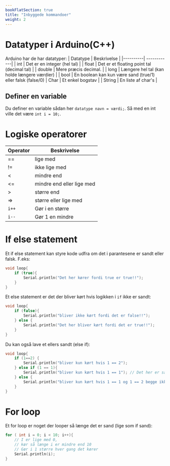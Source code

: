 ```yaml
---
bookFlatSection: true
title: "Inbyggede kommandoer"
weight: 2
---
```


# Datatyper i Arduino(C++)
Arduino har de har datatyper:
| Datatype | Beskrivelse |
|----------| ------------|
| int | Det er en integer (hel tal) | 
| float | Det er et floating point tal (decimal tal) | 
| double | Mere præcis decimal. | 
| long | Længere hel tal (kan holde længere værdier) | 
| bool | En boolean kan kun være sand (true/1) eller falsk (false/0)
| Char | Et enkel bogstav | 
| String | En liste af char's | 

## Definer en variable
Du definer en variable sådan her `datatype navn = værdi;`. Så med en int ville det være `int i = 10;`.

# Logiske operatorer
| Operator | Beskrivelse |
|----------| ------------|
| == | lige med |
| != | ikke lige med |
| < | mindre end |
| <= | mindre end eller lige med |
| > | større end |
| => | større eller lige med |
| `i++` | Gør i en større | 
| `i--` | Gør 1 en mindre
# If else statement
Et if else statement kan styre kode udfra om det i parantesene er sandt eller falsk. F.eks:
```cpp
void loop{
    if (true){
        Serial.println("Det her kører fordi true er true!!");
    }    
}
```

Et else statement er det der bliver kørt hvis logikken i `if` ikke er sandt:
```cpp
void loop{
    if (false){
        Serial.println("bliver ikke kørt fordi det er false!!");
    } else {
        Serial.println("Det her bliver kørt fordi det er true!!");
    }
}
```

Du kan også lave et ellers sandt (else if):
```cpp
void loop{
    if (1==2) {
        Serial.println("bliver kun kørt hvis 1 == 2");
    } else if (1 == 1){
        Serial.println("bliver kun kørt hvis 1 == 1"); // Det her er sandt så det er hvad der bliver kørt
    } else {
        Serial.println("bliver kun kørt hvis 1 == 1 og 1 == 2 begge ikke er sande");
    }
}
```

# For loop
Et for loop er noget der looper så længe det er sand (lige som if sand):
```cpp
for ( int i = 0; i < 10; i++){ 
    // I er lige med 0, 
    // kør så længe i er mindre end 10
    // Gør i 1 større hver gang det kører
    Serial.println(i);
}